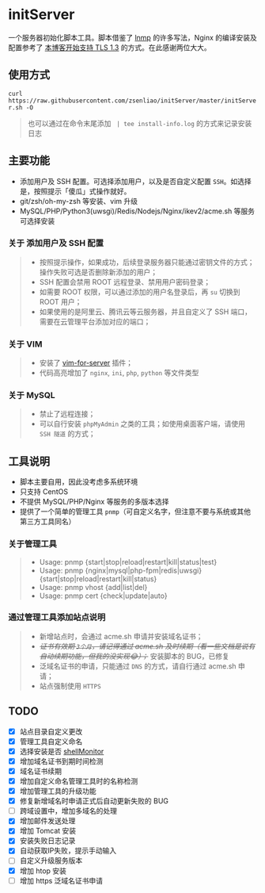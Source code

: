 # initServer
一个服务器初始化脚本工具。脚本借鉴了 [lnmp](https://github.com/licess/lnmp) 的许多写法，Nginx 的编译安装及配置参考了 [本博客开始支持 TLS 1.3](https://imququ.com/post/enable-tls-1-3.html) 的方式。在此感谢两位大大。

## 使用方式

`curl https://raw.githubusercontent.com/zsenliao/initServer/master/initServer.sh -O`

> 也可以通过在命令末尾添加 ` | tee install-info.log` 的方式来记录安装日志

## 主要功能

* 添加用户及 SSH 配置。可选择添加用户，以及是否自定义配置 `SSH`。如选择是，按照提示「傻瓜」式操作就好。
* git/zsh/oh-my-zsh 等安装、vim 升级
* MySQL/PHP/Python3(uwsgi)/Redis/Nodejs/Nginx/ikev2/acme.sh 等服务可选择安装

### 关于 添加用户及 SSH 配置

> * 按照提示操作，如果成功，后续登录服务器只能通过密钥文件的方式；操作失败可选是否删除新添加的用户；
> * SSH 配置会禁用 ROOT 远程登录、禁用用户密码登录；
> * 如需要 ROOT 权限，可以通过添加的用户名登录后，再 `su` 切换到 ROOT 用户；
> * 如果使用的是阿里云、腾讯云等云服务器，并且自定义了 SSH 端口，需要在云管理平台添加对应的端口；

### 关于 VIM

> * 安装了 [vim-for-server](https://github.com/wklken/vim-for-server) 插件；
> * 代码高亮增加了 `nginx`, `ini`, `php`, `python` 等文件类型

### 关于 MySQL

> * 禁止了远程连接；
> * 可以自行安装 `phpMyAdmin` 之类的工具；如使用桌面客户端，请使用 `SSH 隧道` 的方式；

## 工具说明

* 脚本主要自用，因此没考虑多系统环境
* 只支持 CentOS
* 不提供 MySQL/PHP/Nginx 等服务的多版本选择
* 提供了一个简单的管理工具 `pnmp`（可自定义名字，但注意不要与系统或其他第三方工具同名）

### 关于管理工具

> * Usage: pnmp {start|stop|reload|restart|kill|status|test}
> * Usage: pnmp {nginx|mysql|php-fpm|redis|uwsgi} {start|stop|reload|restart|kill|status}
> * Usage: pnmp vhost {add|list|del}
> * Usage: pnmp cert {check|update|auto}

### 通过管理工具添加站点说明

> * 新增站点时，会通过 acme.sh 申请并安装域名证书；
> * _~~证书有效期 `3个月`，请记得通过 acme.sh 及时续期（看一些文档是说有自动续期功能，但我的没实现😂）；~~_ 安装脚本的 BUG，已修复
> * 泛域名证书的申请，只能通过 `DNS` 的方式，请自行通过 acme.sh 申请；
> * 站点强制使用 `HTTPS`

## TODO
* [x] 站点目录自定义更改
* [x] 管理工具自定义命名
* [x] 选择安装是否 [shellMonitor](https://github.com/zsenliao/shellMonitor)
* [x] 增加域名证书到期时间检测
* [x] 域名证书续期
* [x] 增加自定义命名管理工具时的名称检测
* [x] 增加管理工具的升级功能
* [x] 修复新增域名时申请正式后自动更新失败的 BUG
* [ ] 跨域设置中，增加多域名的处理
* [x] 增加邮件发送处理
* [x] 增加 Tomcat 安装
* [x] 安装失败日志记录
* [x] 自动获取IP失败，提示手动输入
* [ ] 自定义升级服务版本
* [x] 增加 htop 安装
* [ ] 增加 https 泛域名证书申请